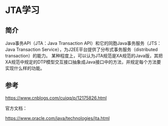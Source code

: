 # JTA学习

## 简介

Java事务API（JTA：Java Transaction API）和它的同胞Java事务服务（JTS：Java Transaction Service），为J2EE平台提供了分布式事务服务（distributed transaction）的能力。 某种程度上，可以认为JTA规范是XA规范的Java版，其把XA规范中规定的DTP模型交互接口抽象成Java接口中的方法，并规定每个方法要实现什么样的功能。





## 参考

https://www.cnblogs.com/cuiqq/p/12175826.html

官方文档：

https://www.oracle.com/java/technologies/jta.html

